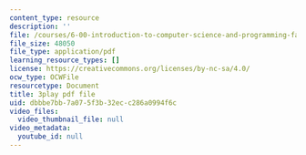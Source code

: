 ```yaml
---
content_type: resource
description: ''
file: /courses/6-00-introduction-to-computer-science-and-programming-fall-2008/dbbbe7bb7a075f3b32ecc286a0994f6c_SuOIpJnn888.pdf
file_size: 48050
file_type: application/pdf
learning_resource_types: []
license: https://creativecommons.org/licenses/by-nc-sa/4.0/
ocw_type: OCWFile
resourcetype: Document
title: 3play pdf file
uid: dbbbe7bb-7a07-5f3b-32ec-c286a0994f6c
video_files:
  video_thumbnail_file: null
video_metadata:
  youtube_id: null
---
```

